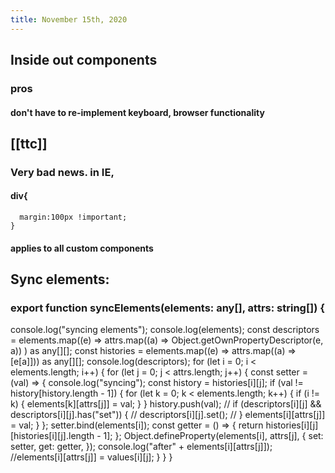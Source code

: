 ```yaml
---
title: November 15th, 2020
---
```


## Inside out components
### pros
#### don't have to re-implement keyboard, browser functionality

#### 

## [[ttc]]
### Very bad news. in IE,
#### div{
      margin:100px !important;
    }

#### applies to all custom components

## Sync elements:
### export function syncElements(elements: any[], attrs: string[]) {
  console.log("syncing elements");
  console.log(elements);
  const descriptors = elements.map((e) =>
    attrs.map((a) => Object.getOwnPropertyDescriptor(e, a))
  ) as any[][];
  const histories = elements.map((e) => attrs.map((a) => [e[a]])) as any[][];
  console.log(descriptors);
  for (let i = 0; i < elements.length; i++) {
    for (let j = 0; j < attrs.length; j++) {
      const setter = (val) => {
        console.log("syncing");
        const history = histories[i][j];
        if (val != history[history.length - 1]) {
          for (let k = 0; k < elements.length; k++) {
            if (i != k) {
              elements[k][attrs[j]] = val;
            }
          }
          history.push(val);
          //   if (descriptors[i][j] && descriptors[i][j].has("set")) {
          //     descriptors[i][j].set();
          //   }
          elements[i][attrs[j]] = val;
        }
      };
      setter.bind(elements[i]);
      const getter = () => {
        return histories[i][j][histories[i][j].length - 1];
      };
      Object.defineProperty(elements[i], attrs[j], {
        set: setter,
        get: getter,
      });
      console.log("after" + elements[i][attrs[j]]);
      //elements[i][attrs[j]] = values[i][j];
    }
  }
}


